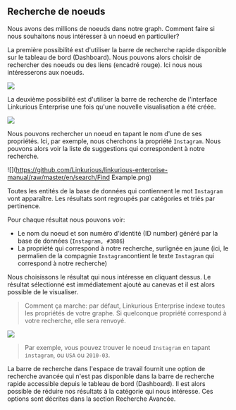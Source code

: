 ## Recherche de noeuds

Nous avons des millions de noeuds dans notre graph. Comment faire si nous souhaitons nous intéresser à un noeud en particulier?


La première possibilité est d'utiliser la barre de recherche rapide disponible sur le tableau de bord (Dashboard). Nous pouvons alors choisir de rechercher des noeuds ou des liens (encadré rouge). Ici nous nous intéresserons aux noeuds.

![](https://github.com/Linkurious/linkurious-enterprise-manual/raw/master/en/search/QuickS_Nodes.png)

La deuxième possibilité est d'utiliser la barre de recherche de l'interface Linkurious Enterprise une fois qu'une nouvelle visualisation a été créée.

![](https://github.com/Linkurious/linkurious-enterprise-manual/raw/master/en/search/Find.png)

Nous pouvons rechercher un noeud en tapant le nom d'une de ses propriétés. Ici, par exemple, nous cherchons la propriété ```Instagram```. Nous pouvons alors voir la liste de suggestions qui correspondent à notre recherche. 

![](https://github.com/Linkurious/linkurious-enterprise-manual/raw/master/en/search/Find Example.png)


Toutes les entités de la base de données qui contiennent le mot ```Instagram``` vont apparaître. Les résultats sont regroupés par catégories et triés par pertinence. 

Pour chaque résultat nous pouvons voir:

- Le nom du noeud et son numéro d'identité (ID number) généré par la base de données (```Instagram, #3886```)
- La propriété qui correspond à notre recherche, surlignée en jaune (ici, le permalien de la compagnie ```Instagram```contient le texte ```Instagram``` qui correspond à notre recherche)


Nous choisissons le résultat qui nous intéresse en cliquant dessus. Le résultat sélectionné est immédiatement ajouté au canevas et il est alors possible de le visualiser.


> Comment ça marche: par défaut, Linkurious Enterprise indexe toutes les propriétés de votre graphe. Si quelconque propriété correspond à votre recherche, elle sera renvoyé. 

![](https://github.com/Linkurious/linkurious-enterprise-manual/raw/master/en/search/PropertiesCircle.pnge.png)


> Par exemple, vous pouvez trouver le noeud ```Instagram``` en tapant ```instagram```, ou ```USA``` ou ```2010-03```.


La barre de recherche dans l'espace de travail fournit une option de recherche avancée qui n'est pas disponible dans la barre de recherche rapide accessible depuis le tableau de bord (Dashboard). Il est alors possible de réduire nos résultats à la catégorie qui nous intéresse. Ces options sont décrites dans la section Recherche Avancée.



